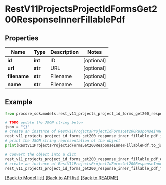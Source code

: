 # RestV11ProjectsProjectIdFormsGet200ResponseInnerFillablePdf


## Properties

Name | Type | Description | Notes
------------ | ------------- | ------------- | -------------
**id** | **int** | ID | [optional] 
**url** | **str** | URL | [optional] 
**filename** | **str** | Filename | [optional] 
**name** | **str** | Filename | [optional] 

## Example

```python
from procore_sdk.models.rest_v11_projects_project_id_forms_get200_response_inner_fillable_pdf import RestV11ProjectsProjectIdFormsGet200ResponseInnerFillablePdf

# TODO update the JSON string below
json = "{}"
# create an instance of RestV11ProjectsProjectIdFormsGet200ResponseInnerFillablePdf from a JSON string
rest_v11_projects_project_id_forms_get200_response_inner_fillable_pdf_instance = RestV11ProjectsProjectIdFormsGet200ResponseInnerFillablePdf.from_json(json)
# print the JSON string representation of the object
print(RestV11ProjectsProjectIdFormsGet200ResponseInnerFillablePdf.to_json())

# convert the object into a dict
rest_v11_projects_project_id_forms_get200_response_inner_fillable_pdf_dict = rest_v11_projects_project_id_forms_get200_response_inner_fillable_pdf_instance.to_dict()
# create an instance of RestV11ProjectsProjectIdFormsGet200ResponseInnerFillablePdf from a dict
rest_v11_projects_project_id_forms_get200_response_inner_fillable_pdf_from_dict = RestV11ProjectsProjectIdFormsGet200ResponseInnerFillablePdf.from_dict(rest_v11_projects_project_id_forms_get200_response_inner_fillable_pdf_dict)
```
[[Back to Model list]](../README.md#documentation-for-models) [[Back to API list]](../README.md#documentation-for-api-endpoints) [[Back to README]](../README.md)


